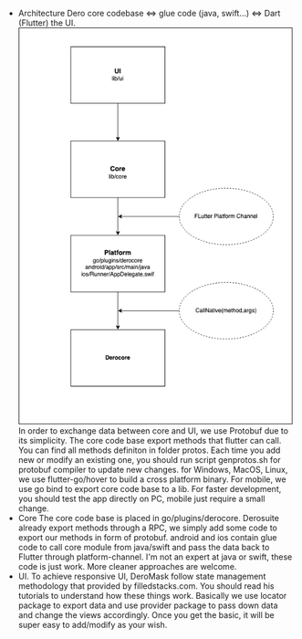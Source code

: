 
* Architecture
Dero core codebase <=> glue code (java, swift...) <=> Dart (Flutter) the UI.
![architecture-diagram](./architecture.png)
In order to exchange data between core and UI, we use Protobuf due to its simplicity. The core code base export methods that flutter can call. You can find all methods definiton in folder protos. Each time you add new or modify an existing one, you should run script genprotos.sh for protobuf compiler to update new changes.
for Windows, MacOS, Linux, we use flutter-go/hover to build a cross platform binary. For mobile, we use go bind to export core code base to a lib. For faster development, you should test the app directly on PC, mobile just require a small change.
* Core
The core code base is placed in go/plugins/derocore. Derosuite already export methods through a RPC, we simply add some code to export our methods in form of protobuf.
android and ios contain glue code to call core module from java/swift and pass the data back to Flutter through platform-channel. I'm not an expert at java or swift, these code is just work. More cleaner approaches are welcome.
* UI.
To achieve responsive UI, DeroMask follow state management methodology that provided by filledstacks.com. You should read his tutorials to understand how these things work. Basically we use locator package to export data and use provider package to pass down data and change the views accordingly. Once you get the basic, it will be super easy to add/modify as your wish.